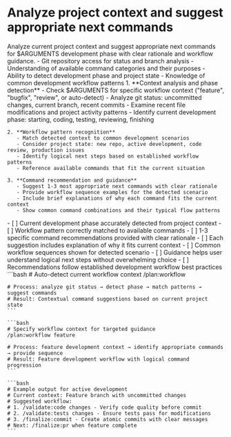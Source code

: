 # Analyze project context and suggest appropriate next commands

<instructions>
  <context>
    Analyze current project context and suggest appropriate next commands for $ARGUMENTS development phase with clear rationale and workflow guidance.
  </context>

  <requirements>
    - Git repository access for status and branch analysis
    - Understanding of available command categories and their purposes
    - Ability to detect development phase and project state
    - Knowledge of common development workflow patterns
  </requirements>

  <execution>
    1. **Context analysis and phase detection**
       - Check $ARGUMENTS for specific workflow context ("feature", "bugfix", "review", or auto-detect)
       - Analyze git status: uncommitted changes, current branch, recent commits
       - Examine recent file modifications and project activity patterns
       - Identify current development phase: starting, coding, testing, reviewing, finishing

    2. **Workflow pattern recognition**
       - Match detected context to common development scenarios
       - Consider project state: new repo, active development, code review, production issues
       - Identify logical next steps based on established workflow patterns
       - Reference available commands that fit the current situation

    3. **Command recommendation and guidance**
       - Suggest 1-3 most appropriate next commands with clear rationale
       - Provide workflow sequence examples for the detected scenario
       - Include brief explanations of why each command fits the current context
       - Show common command combinations and their typical flow patterns
  </execution>

  <validation>
    - [ ] Current development phase accurately detected from project context
    - [ ] Workflow pattern correctly matched to available commands
    - [ ] 1-3 specific command recommendations provided with clear rationale
    - [ ] Each suggestion includes explanation of why it fits current context
    - [ ] Common workflow sequences shown for detected scenario
    - [ ] Guidance helps user understand logical next steps without overwhelming choice
    - [ ] Recommendations follow established development workflow best practices
  </validation>

  <examples>
    ```bash
    # Auto-detect current workflow context
    /plan:workflow

    # Process: analyze git status → detect phase → match patterns → suggest commands
    # Result: Contextual command suggestions based on current project state
    ```

    ```bash
    # Specify workflow context for targeted guidance
    /plan:workflow feature

    # Process: feature development context → identify appropriate commands → provide sequence
    # Result: Feature development workflow with logical command progression
    ```

    ```bash
    # Example output for active development
    # Current context: Feature branch with uncommitted changes
    # Suggested workflow:
    # 1. /validate:code changes - Verify code quality before commit
    # 2. /validate:tests changes - Ensure tests pass for modifications  
    # 3. /finalize:commit - Create atomic commits with clear messages
    # Next: /finalize:pr when feature complete
    ```
  </examples>
</instructions>